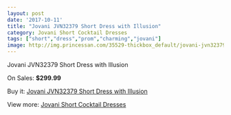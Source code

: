 ```yaml
---
layout: post
date: '2017-10-11'
title: "Jovani JVN32379 Short Dress with Illusion"
category: Jovani Short Cocktail Dresses
tags: ["short","dress","prom","charming","jovani"]
image: http://img.princessan.com/35529-thickbox_default/jovani-jvn32379-short-dress-with-illusion.jpg
---
```

Jovani JVN32379 Short Dress with Illusion

On Sales: **$299.99**
<a href="https://www.princessan.com/en/16617-jovani-jvn32379-short-dress-with-illusion.html"><amp-img layout="responsive" width="600" height="600" src="//img.princessan.com/35529-thickbox_default/jovani-jvn32379-short-dress-with-illusion.jpg" alt="Jovani JVN32379 Short Dress with Illusion 0" /></a>
<a href="https://www.princessan.com/en/16617-jovani-jvn32379-short-dress-with-illusion.html"><amp-img layout="responsive" width="600" height="600" src="//img.princessan.com/35531-thickbox_default/jovani-jvn32379-short-dress-with-illusion.jpg" alt="Jovani JVN32379 Short Dress with Illusion 1" /></a>
<a href="https://www.princessan.com/en/16617-jovani-jvn32379-short-dress-with-illusion.html"><amp-img layout="responsive" width="600" height="600" src="//img.princessan.com/35530-thickbox_default/jovani-jvn32379-short-dress-with-illusion.jpg" alt="Jovani JVN32379 Short Dress with Illusion 2" /></a>

Buy it: [Jovani JVN32379 Short Dress with Illusion](https://www.princessan.com/en/16617-jovani-jvn32379-short-dress-with-illusion.html "Jovani JVN32379 Short Dress with Illusion")

View more: [Jovani Short Cocktail Dresses](https://www.princessan.com/en/139- "Jovani Short Cocktail Dresses")